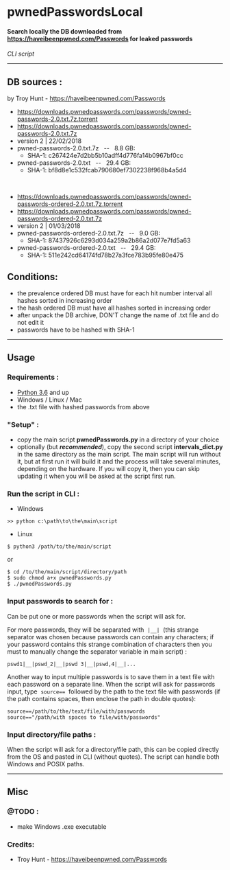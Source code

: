 pwnedPasswordsLocal
===================
#### Search locally the DB downloaded from <https://haveibeenpwned.com/Passwords> for leaked passwords
_CLI script_

--------------------
## DB sources :
by Troy Hunt - <https://haveibeenpwned.com/Passwords>
* <https://downloads.pwnedpasswords.com/passwords/pwned-passwords-2.0.txt.7z.torrent>
* <https://downloads.pwnedpasswords.com/passwords/pwned-passwords-2.0.txt.7z>
* version 2 | 22/02/2018
* pwned-passwords-2.0.txt.7z&nbsp;&nbsp;&nbsp;--&nbsp;&nbsp;&nbsp;8.8 GB:
    * SHA-1: c267424e7d2bb5b10adff4d776fa14b0967bf0cc
* pwned-passwords-2.0.txt&nbsp;&nbsp;&nbsp;--&nbsp;&nbsp;&nbsp;29.4 GB:
    * SHA-1: bf8d8e1c532fcab790680ef7302238f968b4a5d4

&nbsp;
* <https://downloads.pwnedpasswords.com/passwords/pwned-passwords-ordered-2.0.txt.7z.torrent>
* <https://downloads.pwnedpasswords.com/passwords/pwned-passwords-ordered-2.0.txt.7z>
* version 2 | 01/03/2018
* pwned-passwords-ordered-2.0.txt.7z&nbsp;&nbsp;&nbsp;--&nbsp;&nbsp;&nbsp;9.0 GB:
    * SHA-1: 87437926c6293d034a259a2b86a2d077e7fd5a63
* pwned-passwords-ordered-2.0.txt&nbsp;&nbsp;&nbsp;--&nbsp;&nbsp;&nbsp;29.4 GB:
    * SHA-1: 511e242cd64174fd78b27a3fce783b95fe80e475

## Conditions:
* the prevalence ordered DB must have for each hit number interval all hashes sorted in increasing order
* the hash ordered DB must have all hashes sorted in increasing order
* after unpack the DB archive, DON'T change the name of .txt file and do not edit it
* passwords have to be hashed with SHA-1

--------------------
## Usage

### Requirements :
* [Python 3.6](https://www.python.org/) and up
* Windows / Linux / Mac
* the .txt file with hashed passwords from above
### "Setup" :
* copy the main script **pwnedPasswords.py** in a directory of your choice
* optionally (but **_recommended_**), copy the second script **intervals_dict.py** in the same directory as the main script. The main script will run without it, but at first run it will build it and the process will take several minutes, depending on the hardware. If you will copy it, then you can skip updating it when you will be asked at the script first run.
### Run the script in CLI :
* Windows
```
>> python c:\path\to\the\main\script
```
* Linux
```
$ python3 /path/to/the/main/script
```
or
```
$ cd /to/the/main/script/directory/path
$ sudo chmod a+x pwnedPasswords.py
$ ./pwnedPasswords.py
```
### Input passwords to search for :
Can be put one or more passwords when the script will ask for. 

For more passwords, they will be separated with&nbsp;&nbsp;`|__|`&nbsp;&nbsp;(this strange separator was chosen because passwords can contain any characters; if your password contains this strange combination of characters then you must to manually change the separator variable in main script) :
```
pswd1|__|pswd_2|__|pswd 3|__|pswd,4|__|...
```
Another way to input multiple passwords is to save them in a text file with each password on a separate line. When the script will ask for passwords input, type&nbsp;&nbsp;`source==`&nbsp;&nbsp;followed by the path to the text file with passwords (if the path contains spaces, then enclose the path in double quotes):
```
source==/path/to/the/text/file/with/passwords
source=="/path/with spaces to file/with/passwords"
```
### Input directory/file paths :
When the script will ask for a directory/file path, this can be copied directly from the OS and pasted in CLI (without quotes). The script can handle both Windows and POSIX paths.

--------------------
## Misc
### @TODO :
* make Windows .exe executable
### Credits:
* Troy Hunt - <https://haveibeenpwned.com/Passwords>